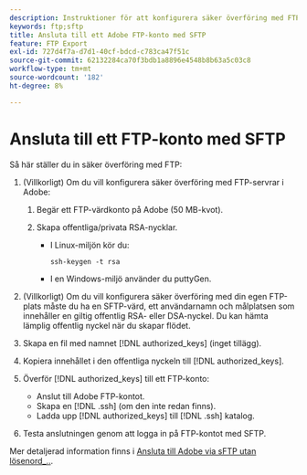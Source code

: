 ```yaml
---
description: Instruktioner för att konfigurera säker överföring med FTP-servrar i Adobe.
keywords: ftp;sftp
title: Ansluta till ett Adobe FTP-konto med SFTP
feature: FTP Export
exl-id: 727d4f7a-d7d1-40cf-bdcd-c783ca47f51c
source-git-commit: 62132284ca70f3bdb1a8896e4548b8b63a5c03c8
workflow-type: tm+mt
source-wordcount: '182'
ht-degree: 8%

---
```


# Ansluta till ett FTP-konto med SFTP

Så här ställer du in säker överföring med FTP:

1. (Villkorligt) Om du vill konfigurera säker överföring med FTP-servrar i Adobe:

   1. Begär ett FTP-värdkonto på Adobe (50 MB-kvot).

   1. Skapa offentliga/privata RSA-nycklar.

      * I Linux-miljön kör du:

        ```
        ssh-keygen -t rsa
        ```

      * I en Windows-miljö använder du puttyGen.

1. (Villkorligt) Om du vill konfigurera säker överföring med din egen FTP-plats måste du ha en SFTP-värd, ett användarnamn och målplatsen som innehåller en giltig offentlig RSA- eller DSA-nyckel. Du kan hämta lämplig offentlig nyckel när du skapar flödet.

1. Skapa en fil med namnet [!DNL authorized_keys] (inget tillägg).

1. Kopiera innehållet i den offentliga nyckeln till [!DNL authorized_keys].

1. Överför [!DNL authorized_keys] till ett FTP-konto:

   * Anslut till Adobe FTP-kontot.
   * Skapa en [!DNL .ssh] (om den inte redan finns).
   * Ladda upp [!DNL authorized_keys] till [!DNL .ssh] katalog.

1. Testa anslutningen genom att logga in på FTP-kontot med SFTP.

Mer detaljerad information finns i [Ansluta till Adobe via sFTP utan lösenord_..](/help/export/ftp-and-sftp/c-sftp/ftp-sftp-cert-auth.md).
